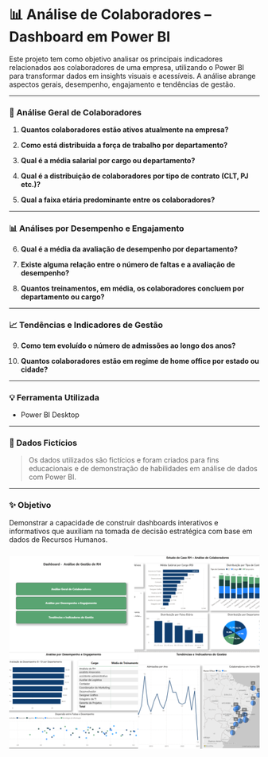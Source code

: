 # 📊 Análise de Colaboradores – Dashboard em Power BI

Este projeto tem como objetivo analisar os principais indicadores relacionados aos colaboradores de uma empresa, utilizando o Power BI para transformar dados em insights visuais e acessíveis. A análise abrange aspectos gerais, desempenho, engajamento e tendências de gestão.

---

### 📌 **Análise Geral de Colaboradores**

1. **Quantos colaboradores estão ativos atualmente na empresa?**

2. **Como está distribuída a força de trabalho por departamento?**

3. **Qual é a média salarial por cargo ou departamento?**

4. **Qual é a distribuição de colaboradores por tipo de contrato (CLT, PJ etc.)?**

5. **Qual a faixa etária predominante entre os colaboradores?**

---

### 📊 **Análises por Desempenho e Engajamento**

6. **Qual é a média da avaliação de desempenho por departamento?**

7. **Existe alguma relação entre o número de faltas e a avaliação de desempenho?**

8. **Quantos treinamentos, em média, os colaboradores concluem por departamento ou cargo?**

---

### 📈 **Tendências e Indicadores de Gestão**

9. **Como tem evoluído o número de admissões ao longo dos anos?**

10. **Quantos colaboradores estão em regime de home office por estado ou cidade?**
---

### 💡 Ferramenta Utilizada
- Power BI Desktop
---

### 📁 Dados Fictícios
> Os dados utilizados são fictícios e foram criados para fins educacionais e de demonstração de habilidades em análise de dados com Power BI.

---

### ✨ Objetivo
Demonstrar a capacidade de construir dashboards interativos e informativos que auxiliam na tomada de decisão estratégica com base em dados de Recursos Humanos.

### ![Telas](https://github.com/stephaniesouza25/PowerBI/blob/main/Gest%C3%A3o%20de%20RH/Dashboard%20Gest%C3%A3o%20de%20RH.png)
```

